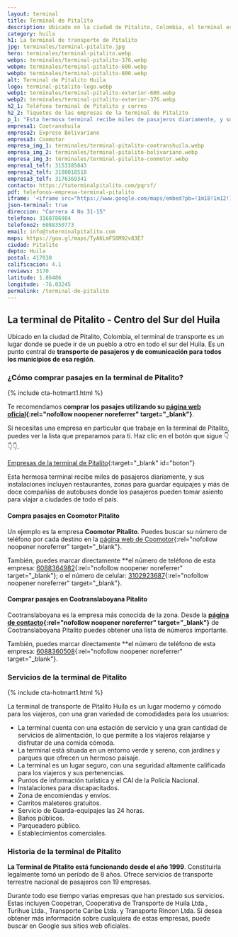 ```yaml
---
layout: terminal
title: Terminal de Pitalito
description: Ubicado en la ciudad de Pitalito, Colombia, el terminal es un lugar donde se puede ir de un pueblo a otro en todo el sur del Huila.
category: huila
h1: La terminal de transporte de Pitalito
jpg: terminales/terminal-pitalito.jpg
hero: terminales/terminal-pitalito.webp
webps: terminales/terminal-pitalito-376.webp
webpm: terminales/terminal-pitalito-600.webp
webpb: terminales/terminal-pitalito-800.webp
alt: Terminal de Pitalito Huila
logo: terminal-pitalito-logo.webp
webp1: terminales/terminal-pitalito-exterior-600.webp
webp2: terminales/terminal-pitalito-exterior-376.webp
h2_1: Teléfono terminal de Pitalito y correo
h2_2: Tiquetes de las empresas de la terminal de Pitalito
p_1: "Esta hermosa terminal recibe miles de pasajeros diariamente, y sus instalaciones incluyen restaurantes, zonas para guardar equipajes y más de doce compañías de autobuses."
empresa1: Cootranshuila
empresa2: Expreso Bolivariano
empresa3: Coomotor
empresa_img_1: terminales/terminal-pitalito-cootranshuila.webp
empresa_img_2: terminales/terminal-pitalito-bolivariano.webp
empresa_img_3: terminales/terminal-pitalito-coomotor.webp
empresa1_telf: 3153385843
empresa2_telf: 3108018518
empresa3_telf: 3176369341
contacto: https://tuterminalpitalito.com/pqrsf/
pdf: telefonos-empresa-terminal-pitalito
iframe: '<iframe src="https://www.google.com/maps/embed?pb=!1m18!1m12!1m3!1d3987.704746050666!2d-76.03475958476506!3d1.8650436602218987!2m3!1f0!2f0!3f0!3m2!1i1024!2i768!4f13.1!3m3!1m2!1s0x8e250c64941a8b97%3A0x14304ee3accb606c!2sTerminal%20De%20Transporte%20De%20Pitalito%20S.A.!5e0!3m2!1ses!2sco!4v1676734966825!5m2!1ses!2sco" width="100%" height="450" style="border:0;" allowfullscreen="" loading="lazy" referrerpolicy="no-referrer-when-downgrade"></iframe>'
json-terminal: true
direccion: "Carrera 4 No 31-15"
telefono: 3168786984
telefono2: 6088350773
email: info@tuterminalpitalito.com
maps: https://goo.gl/maps/TyA6LmFS6M92v83E7
ciudad: Pitalito
depto: Huila
postal: 417030
calificacion: 4.1
reviews: 3170
latitude: 1.86486
longitude: -76.03245
permalink: /terminal-de-pitalito
---
```

## La terminal de Pitalito - Centro del Sur del Huila

Ubicado en la ciudad de Pitalito, Colombia, el terminal de transporte es un lugar donde se puede ir de un pueblo a otro en todo el sur del Huila. Es un punto central de **transporte de pasajeros y de comunicación para todos los municipios de esa región**.

### ¿Cómo comprar pasajes en la terminal de Pitalito?

{% include cta-hotmart1.html %}

Te recomendamos **comprar los pasajes utilizando su [página web oficial](https://tuterminalpitalito.com/comprar-pasajes/){:rel="nofollow noopener noreferrer" target="_blank"}**.

Si necesitas una empresa en particular que trabaje en la terminal de Pitalito, puedes ver la lista que preparamos para ti. Haz clic en el botón que sigue 👇👇👇.

[Empresas de la terminal de Pitalito]({{page.url}}/{{page.pdf}}){:target="_blank" id="boton"}

Esta hermosa terminal recibe miles de pasajeros diariamente, y sus instalaciones incluyen restaurantes, zonas para guardar equipajes y más de doce compañías de autobuses donde los pasajeros pueden tomar asiento para viajar a ciudades de todo el país.

#### Compra pasajes en Coomotor Pitalito

Un ejemplo es la empresa **Coomotor Pitalito**. Puedes buscar su número de teléfono por cada destino en la [página web de Coomotor](https://coomotor.com.co/nosotros/agencias-y-terminales/){:rel="nofollow noopener noreferrer" target="_blank"}.

También, puedes marcar directamente **el número de teléfono de esta empresa: [6088364982](tel:6088364982){:rel="nofollow noopener noreferrer" target="_blank"}; o el número de celular: [3102923687](tel:+573102923687){:rel="nofollow noopener noreferrer" target="_blank"}.

#### Comprar pasajes en Cootranslaboyana Pitalito

Cootranslaboyana es la empresa más conocida de la zona. Desde la **[página de contacto](https://www.cootranslaboyana.com.co/Contacto.html){:rel="nofollow noopener noreferrer" target="_blank"}** de Cootranslaboyana Pitalito puedes obtener una lista de números importante.

También, puedes marcar directamente **el número de teléfono de esta empresa: [6088360508](tel:6088364982){:rel="nofollow noopener noreferrer" target="_blank"}.

### Servicios de la terminal de Pitalito

{% include cta-hotmart1.html %}

La terminal de transporte de Pitalito Huila es un lugar moderno y cómodo para los viajeros, con una gran variedad de comodidades para los usuarios:

* La terminal cuenta con una estación de servicio y una gran cantidad de servicios de alimentación, lo que permite a los viajeros relajarse y disfrutar de una comida cómoda.
* La terminal está situada en un entorno verde y sereno, con jardines y parques que ofrecen un hermoso paisaje.
* La terminal es un lugar seguro, con una seguridad altamente calificada para los viajeros y sus pertenencias.
* Puntos de información turística y el CAI de la Policía Nacional.
* Instalaciones para discapacitados.
* Zona de encomiendas y envíos.
* Carritos maleteros gratuitos.
* Servicio de Guarda-equipajes las 24 horas.
* Baños públicos.
* Parqueadero público.
* Establecimientos comerciales.

### Historia de la terminal de Pitalito

**La Terminal de Pitalito está funcionando desde el año 1999**. Constituirla legalmente tomó un período de 8 años. Ofrece servicios de transporte terrestre nacional de pasajeros con 19 empresas.

Durante todo ese tiempo varias empresas que han prestado sus servicios. Estas incluyen Coopetran, Cooperativa de Transporte de Huila Ltda., Turihue Ltda., Transporte Caribe Ltda. y Transporte Rincon Ltda. Si desea obtener más información sobre cualquiera de estas empresas, puede buscar en Google sus sitios web oficiales.
